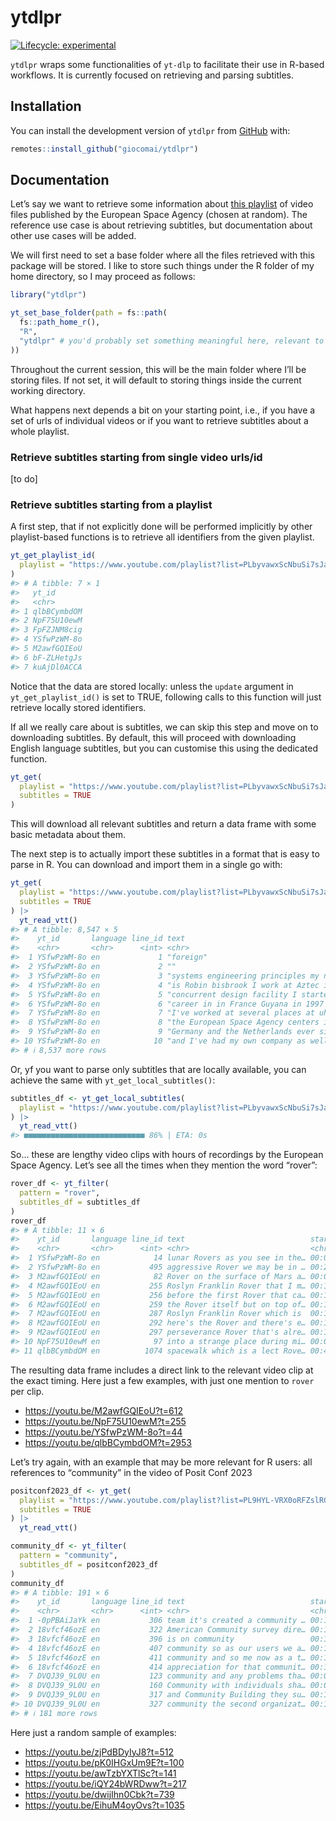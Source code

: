 
<!-- README.md is generated from README.Rmd. Please edit that file -->

# ytdlpr

<!-- badges: start -->

[![Lifecycle:
experimental](https://img.shields.io/badge/lifecycle-experimental-orange.svg)](https://lifecycle.r-lib.org/articles/stages.html#experimental)
<!-- badges: end -->

`ytdlpr` wraps some functionalities of `yt-dlp` to facilitate their use
in R-based workflows. It is currently focused on retrieving and parsing
subtitles.

## Installation

You can install the development version of `ytdlpr` from
[GitHub](https://github.com/giocomai/ytdlpr) with:

``` r
remotes::install_github("giocomai/ytdlpr")
```

## Documentation

Let’s say we want to retrieve some information about [this
playlist](https://www.youtube.com/playlist?list=PLbyvawxScNbtMcDKmT2dRAfjmSFwOt1Vj)
of video files published by the European Space Agency (chosen at
random). The reference use case is about retrieving subtitles, but
documentation about other use cases will be added.

We will first need to set a base folder where all the files retrieved
with this package will be stored. I like to store such things under the
R folder of my home directory, so I may proceed as follows:

``` r
library("ytdlpr")

yt_set_base_folder(path = fs::path(
  fs::path_home_r(),
  "R",
  "ytdlpr" # you'd probably set something meaningful here, relevant to what you're downloading
))
```

Throughout the current session, this will be the main folder where I’ll
be storing files. If not set, it will default to storing things inside
the current working directory.

What happens next depends a bit on your starting point, i.e., if you
have a set of urls of individual videos or if you want to retrieve
subtitles about a whole playlist.

### Retrieve subtitles starting from single video urls/id

\[to do\]

### Retrieve subtitles starting from a playlist

A first step, that if not explicitly done will be performed implicitly
by other playlist-based functions is to retrieve all identifiers from
the given playlist.

``` r
yt_get_playlist_id(
  playlist = "https://www.youtube.com/playlist?list=PLbyvawxScNbuSi7sJaJbHNyyx3iYJeW3P"
)
#> # A tibble: 7 × 1
#>   yt_id      
#>   <chr>      
#> 1 qlbBCymbdOM
#> 2 NpF75U10ewM
#> 3 FpFZJNM8cig
#> 4 YSfwPzWM-8o
#> 5 M2awfGQIEoU
#> 6 bF-ZLHetgJs
#> 7 kuAjDl0ACCA
```

Notice that the data are stored locally: unless the `update` argument in
`yt_get_playlist_id()` is set to TRUE, following calls to this function
will just retrieve locally stored identifiers.

If all we really care about is subtitles, we can skip this step and move
on to downloading subtitles. By default, this will proceed with
downloading English language subtitles, but you can customise this using
the dedicated function.

``` r
yt_get(
  playlist = "https://www.youtube.com/playlist?list=PLbyvawxScNbuSi7sJaJbHNyyx3iYJeW3P",
  subtitles = TRUE
)
```

This will download all relevant subtitles and return a data frame with
some basic metadata about them.

The next step is to actually import these subtitles in a format that is
easy to parse in R. You can download and import them in a single go
with:

``` r
yt_get(
  playlist = "https://www.youtube.com/playlist?list=PLbyvawxScNbuSi7sJaJbHNyyx3iYJeW3P",
  subtitles = TRUE
) |>
  yt_read_vtt()
#> # A tibble: 8,547 × 5
#>    yt_id       language line_id text                                  start_time
#>    <chr>       <chr>      <int> <chr>                                 <chr>     
#>  1 YSfwPzWM-8o en             1 "foreign"                             00:00:01.…
#>  2 YSfwPzWM-8o en             2 ""                                    00:00:10.…
#>  3 YSfwPzWM-8o en             3 "systems engineering principles my n… 00:00:13.…
#>  4 YSfwPzWM-8o en             4 "is Robin bisbrook I work at Aztec i… 00:00:17.…
#>  5 YSfwPzWM-8o en             5 "concurrent design facility I starte… 00:00:19.…
#>  6 YSfwPzWM-8o en             6 "career in in France Guyana in 1997 … 00:00:24.…
#>  7 YSfwPzWM-8o en             7 "I've worked at several places at uh… 00:00:27.…
#>  8 YSfwPzWM-8o en             8 "the European Space Agency centers i… 00:00:29.…
#>  9 YSfwPzWM-8o en             9 "Germany and the Netherlands ever si… 00:00:31.…
#> 10 YSfwPzWM-8o en            10 "and I've had my own company as well… 00:00:35.…
#> # ℹ 8,537 more rows
```

Or, yf you want to parse only subtitles that are locally available, you
can achieve the same with `yt_get_local_subtitles()`:

``` r
subtitles_df <- yt_get_local_subtitles(
  playlist = "https://www.youtube.com/playlist?list=PLbyvawxScNbuSi7sJaJbHNyyx3iYJeW3P"
) |>
  yt_read_vtt()
#> ■■■■■■■■■■■■■■■■■■■■■■■■■■■ 86% | ETA: 0s
```

So… these are lengthy video clips with hours of recordings by the
European Space Agency. Let’s see all the times when they mention the
word “rover”:

``` r
rover_df <- yt_filter(
  pattern = "rover",
  subtitles_df = subtitles_df
)
rover_df
#> # A tibble: 11 × 6
#>    yt_id       language line_id text                            start_time link 
#>    <chr>       <chr>      <int> <chr>                           <chr>      <chr>
#>  1 YSfwPzWM-8o en            14 lunar Rovers as you see in the… 00:00:46.… http…
#>  2 YSfwPzWM-8o en           495 aggressive Rover we may be in … 00:20:25.… http…
#>  3 M2awfGQIEoU en            82 Rover on the surface of Mars a… 00:03:24.… http…
#>  4 M2awfGQIEoU en           255 Roslyn Franklin Rover that I m… 00:10:15.… http…
#>  5 M2awfGQIEoU en           256 before the first Rover that ca… 00:10:16.… http…
#>  6 M2awfGQIEoU en           259 the Rover itself but on top of… 00:10:24.… http…
#>  7 M2awfGQIEoU en           287 Roslyn Franklin Rover which is  00:11:32.… http…
#>  8 M2awfGQIEoU en           292 here's the Rover and there's e… 00:11:44.… http…
#>  9 M2awfGQIEoU en           297 perseverance Rover that's alre… 00:11:55.… http…
#> 10 NpF75U10ewM en            97 into a strange place during mi… 00:04:17.… http…
#> 11 qlbBCymbdOM en          1074 spacewalk which is a lect Rove… 00:49:16.… http…
```

The resulting data frame includes a direct link to the relevant video
clip at the exact timing. Here just a few examples, with just one
mention to `rover` per clip.

- <https://youtu.be/M2awfGQIEoU?t=612>
- <https://youtu.be/NpF75U10ewM?t=255>
- <https://youtu.be/YSfwPzWM-8o?t=44>
- <https://youtu.be/qlbBCymbdOM?t=2953>

Let’s try again, with an example that may be more relevant for R users:
all references to “community” in the video of Posit Conf 2023

``` r
positconf2023_df <- yt_get(
  playlist = "https://www.youtube.com/playlist?list=PL9HYL-VRX0oRFZslRGHwHuwea7SvAATHp",
  subtitles = TRUE
) |>
  yt_read_vtt()

community_df <- yt_filter(
  pattern = "community",
  subtitles_df = positconf2023_df
)
community_df
#> # A tibble: 191 × 6
#>    yt_id       language line_id text                            start_time link 
#>    <chr>       <chr>      <int> <chr>                           <chr>      <chr>
#>  1 -0pPBAiJaYk en           306 team it's created a community … 00:11:15.… http…
#>  2 18vfcf46ozE en           322 American Community survey dire… 00:12:39.… http…
#>  3 18vfcf46ozE en           396 is on community                 00:15:22.… http…
#>  4 18vfcf46ozE en           407 community so as our users we a… 00:15:44.… http…
#>  5 18vfcf46ozE en           411 community and so me now as a t… 00:15:53.… http…
#>  6 18vfcf46ozE en           414 appreciation for that communit… 00:16:00.… http…
#>  7 DVQJ39_9L0U en           123 community and any problems tha… 00:05:26.… http…
#>  8 DVQJ39_9L0U en           160 Community with individuals sha… 00:07:07.… http…
#>  9 DVQJ39_9L0U en           317 and Community Building they su… 00:14:19.… http…
#> 10 DVQJ39_9L0U en           327 community the second organizat… 00:14:46.… http…
#> # ℹ 181 more rows
```

Here just a random sample of examples:

- <https://youtu.be/zjPdBDyIyJ8?t=512>
- <https://youtu.be/pK0IHGxUm9E?t=100>
- <https://youtu.be/awTzbYXTlSc?t=141>
- <https://youtu.be/iQY24bWRDww?t=217>
- <https://youtu.be/dwijIhn0Cbk?t=739>
- <https://youtu.be/EihuM4oyOvs?t=1035>
